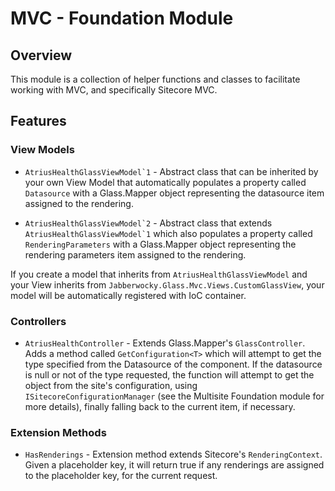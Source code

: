 # MVC - Foundation Module

## Overview

This module is a collection of helper functions and classes to facilitate working with MVC, and specifically Sitecore MVC.  

## Features

### View Models

* ``AtriusHealthGlassViewModel`1`` - Abstract class that can be inherited by your own View Model that automatically populates a property called `Datasource` with a Glass.Mapper object representing the datasource item assigned to the rendering.

* ``AtriusHealthGlassViewModel`2`` - Abstract class that extends ``AtriusHealthGlassViewModel`1`` which also populates a property called `RenderingParameters` with a Glass.Mapper object representing the rendering parameters item assigned to the rendering.

If you create a model that inherits from `AtriusHealthGlassViewModel` and your View inherits from `Jabberwocky.Glass.Mvc.Views.CustomGlassView`, your model will be automatically registered with IoC container.

### Controllers

* `AtriusHealthController` - Extends Glass.Mapper's `GlassController`.  Adds a method called `GetConfiguration<T>` which will attempt to get the type specified from the Datasource of the component.  If the datasource is null or not of the type requested, the function will attempt to get the object from the site's configuration, using `ISitecoreConfigurationManager` (see the Multisite Foundation module for more details), finally falling back to the current item, if necessary.

### Extension Methods

* `HasRenderings` - Extension method extends Sitecore's `RenderingContext`.  Given a placeholder key, it will return true if any renderings are assigned to the placeholder key, for the current request.
